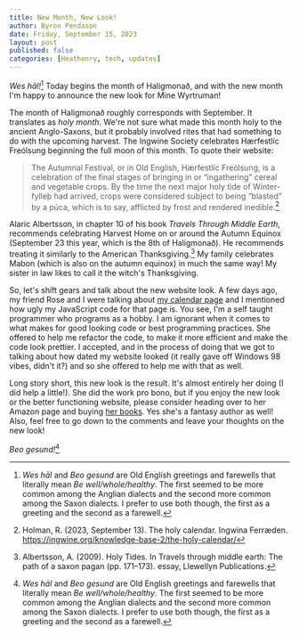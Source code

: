 ```yaml
---
title: New Month, New Look!
author: Byron Pendason
date: Friday, September 15, 2023
layout: post
published: false
categories: [Heathenry, tech, updates]
---
```


*Wes hāl!*[^1] Today begins the month of Haligmonað, and with the new month I'm happy to announce the new look for Mine Wyrtruman!

The month of Haligmonað roughly corresponds with September. It translates as *holy month*. We're not sure what made this month holy to the ancient Anglo-Saxons, but it probably involved rites that had something to do with the upcoming harvest. The Ingwine Society celebrates Hærfestlíc Freólsung beginning the full moon of this month. To quote their website:

> The Autumnal Festival, or in Old English, Hærfestlíc Freólsung, is a celebration of the final stages of bringing in or “ingathering” cereal and vegetable crops. By the time the next major holy tide of Winter-fylleþ had arrived, crops were considered subject to being “blasted” by a púca, which is to say, afflicted by frost and rendered inedible.[^3]

Alaric Albertsson, in chapter 10 of his book *Travels Through Middle Earth*, recommends celebrating Harvest Home on or around the Autumn Equinox (September 23 this year, which is the 8th of Haligmonað). He recommends treating it similarly to the American Thanksgiving.[^2] My family celebrates Mabon (which is also on the autumn equinox) in much the same way! My sister in law likes to call it the witch's Thanksgiving.

So, let's shift gears and talk about the new website look. A few days ago, my friend Rose and I were talking about [my calendar page](https://www.minewyrtruman.com/anglosaxoncalendar) and I mentioned how ugly my JavaScript code for that page is. You see, I'm a self taught programmer who programs as a hobby. I am ignorant when it comes to what makes for good looking code or best programming practices. She offered to help me refactor the code, to make it more efficient and make the code look prettier. I accepted, and in the process of doing that we got to talking about how dated my website looked (it really gave off Windows 98 vibes, didn't it?) and so she offered to help me with that as well.

Long story short, this new look is the result. It's almost entirely her doing (I did help a little!). She did the work pro bono, but if you enjoy the new look or the better functioning website, please consider heading over to her Amazon page and buying [her books](https://www.amazon.com/stores/Sara-Cleveland/author/B00TGVU086). Yes  she's a fantasy author as well! Also, feel free to go down to the comments and leave your thoughts on the new look!

*Beo gesund!*[^1]

[^1]: *Wes hāl* and *Beo gesund* are Old English greetings and farewells that literally mean *Be well/whole/healthy*. The first seemed to be more common among the Anglian dialects and the second more common among the Saxon dialects. I prefer to use both though, the first as a greeting and the second as a farewell.

[^2]: Albertsson, A. (2009). Holy Tides. In Travels through middle earth: The path of a saxon pagan (pp. 171–173). essay, Llewellyn Publications.

[^3]: Holman, R. (2023, September 13). The holy calendar. Ingwina Ferræden. https://ingwine.org/knowledge-base-2/the-holy-calendar/
